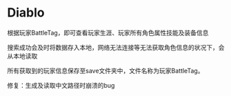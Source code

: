 # Diablo
根据玩家BattleTag，即可查看玩家生涯、玩家所有角色属性技能及装备信息    

搜索成功会及时将数据存入本地，网络无法连接等无法获取角色信息的状况下，会从本地读取     

所有获取到的玩家信息保存至save文件夹中，文件名称为玩家BattleTag。  

修复：生成及读取中文路径时崩溃的bug
